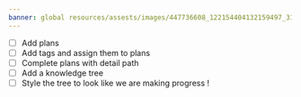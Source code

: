 ```yaml
---
banner: global resources/assests/images/447736608_122154404132159497_3112890795981569744_n.jpg
---
```

- [ ] Add plans
- [ ] Add tags and assign them to plans
- [ ] Complete plans with detail path
- [ ] Add a knowledge tree 
- [ ] Style the tree to look like we are making progress ! 
